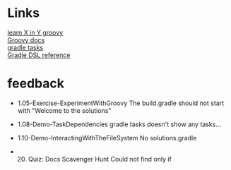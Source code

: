 # Links

[learn X in Y groovy](http://learnxinyminutes.com/docs/groovy/)  
[Groovy docs](http://www.groovy-lang.org/documentation.html)  
[gradle tasks](    https://docs.gradle.org/current/userguide/more_about_tasks.html)  
[Gradle DSL reference](https://docs.gradle.org/current/dsl/)  

# feedback
- 1.05-Exercise-ExperimentWithGroovy
The build.gradle should not start with "Welcome to the solutions"

- 1.08-Demo-TaskDependencies
gradle tasks doesn't show any tasks...

- 1.10-Demo-InteractingWithTheFileSystem
No solutions.gradle

- 20. Quiz: Docs Scavenger Hunt
Could not find only if
